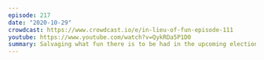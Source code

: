 ```yaml
---
episode: 217
date: "2020-10-29"
crowdcast: https://www.crowdcast.io/e/in-lieu-of-fun-episode-111
youtube: https://www.youtube.com/watch?v=QykRDa5P1D0
summary: Salvaging what fun there is to be had in the upcoming election (part 2)
---
```

